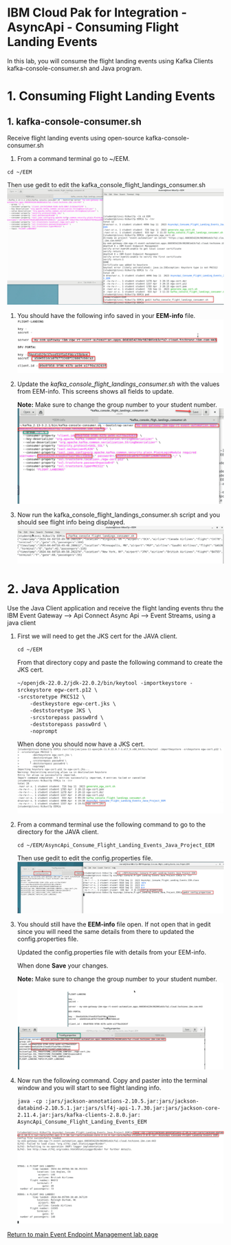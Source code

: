 
# IBM Cloud Pak for Integration - AsyncApi - Consuming Flight Landing Events

In this lab, you will consume the flight landing events using Kafka Clients kafka-console-consumer.sh and Java program.


# 1. Consuming Flight Landing Events

## 1. kafka-console-consumer.sh

Receive flight landing events using open-source kafka-console-consumer.sh

1. From a command terminal go to ~/EEM.

  ```
  cd ~/EEM
  ```
  Then use gedit to edit the kafka_console_flight_landings_consumer.sh
  ![](./images/test1a.png)

1. You should have the following info saved in your **EEM-info** file.  
  ![](./images/test1b.png)

1. Update the *kafka_console_flight_landings_consumer.sh* with the values from EEM-info.  This screens shows all fields to update. 

    **Note:** Make sure to change the group number to your student number. 
  ![](./images/test1c.png)


1. Now run the kafka_console_flight_landings_consumer.sh script and you should see flight info being displayed. 
  ![](./images/test1d.png)


# 2. Java Application

Use the Java Client application and receive the flight landing events thru the IBM Event Gateway --> Api Connect Async Api --> Event Streams, using a java client<br>

1. First we will need to get the JKS cert for the JAVA client. 
    ```
    cd ~/EEM
    ```
    From that directory copy and paste the following command to create the JKS cert.
    ```
    ~/openjdk-22.0.2/jdk-22.0.2/bin/keytool -importkeystore -srckeystore egw-cert.p12 \
	-srcstoretype PKCS12 \
        -destkeystore egw-cert.jks \
        -deststoretype JKS \
        -srcstorepass passw0rd \
        -deststorepass passw0rd \
        -noprompt
    ```
    When done you should now have a JKS cert.
      ![](./images/test2aa.png)

1. From a command terminal use the following command to go to the directory for the JAVA client.
    ```
    cd ~/EEM/AsyncApi_Consume_Flight_Landing_Events_Java_Project_EEM
    ```
    Then use gedit to edit the config.properties file.  
  ![](./images/test2a.png)

1. You should still have the **EEM-info** file open.  If not open that in gedit since you will need the same details from there to updated the config.properties file.  

    Updated the config.properties file with details from your EEM-info. 

    When done **Save** your changes. 

    **Note:** Make sure to change the group number to your student number. 
  ![](./images/test2b.png)


1. Now run the following command.  Copy and paster into the terminal window and you will start to see flight landing info. 

    ```
    java -cp :jars/jackson-annotations-2.10.5.jar:jars/jackson-databind-2.10.5.1.jar:jars/slf4j-api-1.7.30.jar:jars/jackson-core-2.11.4.jar:jars/kafka-clients-2.8.0.jar: AsyncApi_Consume_Flight_Landing_Events_EEM
    ```
    ![](./images/test2c.png)

[Return to main Event Endpoint Management lab page](../index.md#lab-abstracts)
